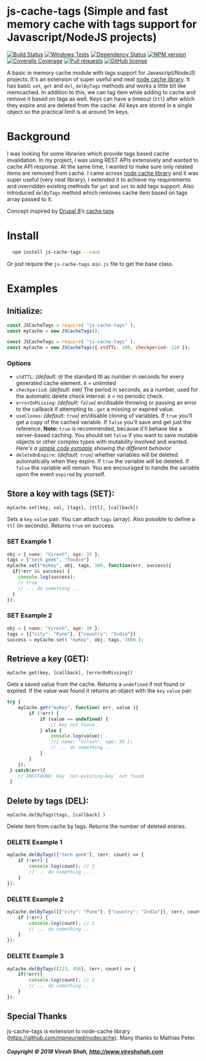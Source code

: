 # js-cache-tags (Simple and fast memory cache with tags support for Javascript/NodeJS projects)

[![Build Status](https://travis-ci.com/vireshshah/js-cache-tags.svg?branch=master)](https://travis-ci.com/vireshshah/js-cache-tags) [![Windows Tests](https://img.shields.io/appveyor/ci/vireshshah/js-cache-tags.svg?label=Windows%20Test)](https://ci.appveyor.com/project/vireshshah/js-cache-tags) [![Dependency Status](https://david-dm.org/vireshshah/js-cache-tags.svg)](https://david-dm.org/vireshshah/js-cache-tags) [![NPM version](https://badge.fury.io/js/js-cache-tags.svg)](http://badge.fury.io/js/js-cache-tags) [![Coveralls Coverage](https://img.shields.io/coveralls/vireshshah/js-cache-tags.svg)](https://coveralls.io/github/vireshshah/js-cache-tags) [![Pull requests](https://img.shields.io/badge/PRs-welcome-brightgreen.svg)](https://www.npmjs.com/package/robert) [![GitHub license](https://img.shields.io/badge/license-MIT-blue.svg)](https://github.com/greeeg/robert/blob/master/LICENSE) 

A basic in memory cache module with tags support for Javascript/NodeJS projects. It's an extension of super useful and neat [node cache library](https://github.com/mpneuried/nodecache). It has basic `set`, `get` and `del`, `delByTags` methods and works a little bit like memcached. In addition to this, we can tag item while adding to cache and remove it based on tags as well. Keys can have a timeout (`ttl`) after which they expire and are deleted from the cache. All keys are stored in a single object so the practical limit is at around 1m keys.

# Background
I was looking for some libraries which provide tags based cache invalidation. In my project, I was using REST APIs extensively and wanted to cache API response. At the same time, I wanted to make sure only related items are removed from cache. I came across [node cache library](https://github.com/mpneuried/nodecache) and it was super useful (very neat library). I extended it to achieve my requirements and overridden existing methods for `get` and `set` to add tags support. Also introduced `delByTags` method which removes cache item based on tags array passed to it.

Concept inspired by <a href="https://www.drupal.org/">Drupal 8</a>’s <a href="https://www.drupal.org/docs/8/api/cache-api/cache-tags">cache tags</a></p>

# Install

```bash
  npm install js-cache-tags --save
```

Or just require the `js-cache-tags.min.js` file to get the base class.

# Examples

## Initialize:

```js
const JSCacheTags = require( "js-cache-tags" );
const myCache = new JSCacheTags();
```

```js
const JSCacheTags = require( "js-cache-tags" );
const myCache = new JSCacheTags({ stdTTL: 100, checkperiod: 120 });
```

### Options

- `stdTTL`: *(default: `0`)* the standard ttl as number in seconds for every generated cache element.
`0` = unlimited
- `checkperiod`: *(default: `600`)* The period in seconds, as a number, used for the automatic delete check interval.
`0` = no periodic check.
- `errorOnMissing`: *(default: `false`)* en/disable throwing or passing an error to the callback if attempting to `.get` a missing or expired value.
- `useClones`: *(default: `true`)* en/disable cloning of variables. If `true` you'll get a copy of the cached variable. If `false` you'll save and get just the reference.
**Note:** `true` is recommended, because it'll behave like a server-based caching. You should set `false` if you want to save mutable objects or other complex types with mutability involved and wanted.
_Here's a [simple code exmaple](https://runkit.com/mpneuried/useclones-example-83) showing the different behavior_
- `deleteOnExpire`: *(default: `true`)* whether variables will be deleted automatically when they expire.
If `true` the variable will be deleted. If `false` the variable will remain. You are encouraged to handle the variable upon the event `expired` by yourself.

## Store a key with tags (SET):

`myCache.set(key, val, [tags], [ttl], [callback])`

Sets a `key` `value` pair. You can attach `tags` (array). Also possible to define a `ttl` (in seconds).
Returns `true` on success. 

### SET Example 1
```js
obj = { name: "Viresh", age: 35 };
tags = ["tech geek", "foodie"]
myCache.set("myKey", obj, tags, 100, function(err, success){
  if(!err && success) {
    console.log(success);
    // true
    // ... do something ...
  }
});
```

### SET Example 2
```js
obj = { name: "Viresh", age: 30 };
tags = [{"city": "Pune"}, {"country": "India"}]
success = myCache.set( "myKey", obj, tags, 1000 );
```

## Retrieve a key (GET):

`myCache.get(key, [callback], [errorOnMissing])`

Gets a saved value from the cache. Returns a `undefined` if not found or expired.
If the value was found it returns an object with the `key` `value` pair.

```js
try {
    myCache.get("myKey", function( err, value ){
        if (!err) {
            if (value == undefined) {
                // key not found
            } else {
                console.log(value);
                //{ name: "Viresh", age: 35 };
                // ... do something ...
            }
        }
    });
 } catch(err){
    // ENOTFOUND: Key `not-existing-key` not found
 }
```

## Delete by tags (DEL):

`myCache.delByTags(tags, [callback] )`

Delete item from cache by tags. Returns the number of deleted entries.

### DELETE Example 1
```js
myCache.delByTags(["tech geek"], (err, count) => {
    if (!err) {
        console.log(count); // 1
        // ... do something ...
    }
});
```

### DELETE Example 2
```js
myCache.delByTags([{"city": "Pune"}, {"country": "India"}], (err, count) => {
    if (!err) {
        console.log(count); // 1
        // ... do something ...
    }
});
```

### DELETE Example 3
```js
myCache.delByTags([123, 456], (err, count) => {
    if(!err){
        console.log(count); // 1
        // ... do something ...
    }
});
```

## Special Thanks

js-cache-tags is extension to node-cache library (https://github.com/mpneuried/nodecache). Many thanks to Mathias Peter.

##### Copyright © 2018 Viresh Shah, http://www.vireshshah.com
